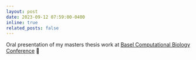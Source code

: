 ```yaml
---
layout: post
date: 2023-09-12 07:59:00-0400
inline: true
related_posts: false
---
```


Oral presentation of my masters thesis work at [Basel Computational Biology Conference](https://www.bc2.ch/) 🎤


